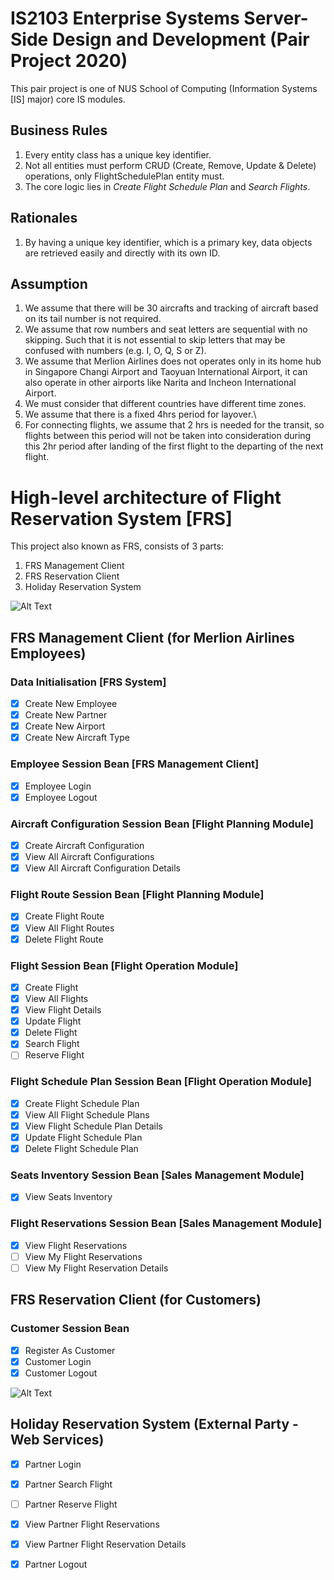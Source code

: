 # IS2103 Enterprise Systems Server-Side Design and Development (Pair Project 2020)
This pair project is one of NUS School of Computing (Information Systems [IS] major) core IS modules.

## Business Rules
1. Every entity class has a unique key identifier.
2. Not all entities must perform CRUD (Create, Remove, Update & Delete) operations, only FlightSchedulePlan entity must.
3. The core logic lies in *Create Flight Schedule Plan* and *Search Flights*.

## Rationales
1. By having a unique key identifier, which is a primary key, data objects are retrieved easily and directly with its own ID.

## Assumption
1. We assume that there will be 30 aircrafts and tracking of aircraft based on its tail number is not required.
2. We assume that row numbers and seat letters are sequential with no skipping.
Such that it is not essential to skip letters that may be confused with numbers (e.g. I, O, Q, S or Z).
3. We assume that Merlion Airlines does not operates only in its home hub in Singapore Changi Airport and Taoyuan International Airport,
it can also operate in other airports like Narita and Incheon International Airport.
4. We must consider that different countries have different time zones. 
5. We assume that there is a fixed 4hrs period for layover.\
6. For connecting flights, we assume that 2 hrs is needed for the transit, so flights between this period will not be taken into consideration during this 2hr period after landing of the first flight to the departing of the next flight.

# High-level architecture of Flight Reservation System [FRS] 
This project also known as FRS, consists of 3 parts:
1. FRS Management Client
2. FRS Reservation Client
3. Holiday Reservation System

![Alt Text](https://i.imgur.com/ufWw3SG.png)

## FRS Management Client (for Merlion Airlines Employees)
### Data Initialisation [FRS System]
- [X] Create New Employee
- [X] Create New Partner
- [X] Create New Airport
- [X] Create New Aircraft Type

### Employee Session Bean [FRS Management Client]
- [X] Employee Login
- [X] Employee Logout

### Aircraft Configuration Session Bean [Flight Planning Module]
- [X] Create Aircraft Configuration
- [X] View All Aircraft Configurations
- [X] View All Aircraft Configuration Details

### Flight Route Session Bean [Flight Planning Module]
- [X] Create Flight Route
- [X] View All Flight Routes
- [X] Delete Flight Route

### Flight Session Bean [Flight Operation Module]
- [X] Create Flight
- [X] View All Flights
- [X] View Flight Details
- [X] Update Flight
- [X] Delete Flight
- [X] Search Flight 
- [ ] Reserve Flight

### Flight Schedule Plan Session Bean [Flight Operation Module]
- [X] Create Flight Schedule Plan
- [X] View All Flight Schedule Plans
- [X] View Flight Schedule Plan Details
- [X] Update Flight Schedule Plan
- [X] Delete Flight Schedule Plan

### Seats Inventory Session Bean [Sales Management Module]
- [X] View Seats Inventory

### Flight Reservations Session Bean [Sales Management Module]
- [X] View Flight Reservations
- [ ] View My Flight Reservations
- [ ] View My Flight Reservation Details

## FRS Reservation Client (for Customers)
### Customer Session Bean 
- [X] Register As Customer
- [X] Customer Login
- [X] Customer Logout

![Alt Text](https://i.imgur.com/VvnPuPr.jpg)

## Holiday Reservation System (External Party - Web Services)
- [X] Partner Login
- [X] Partner Search Flight
- [ ] Partner Reserve Flight
- [X] View Partner Flight Reservations
- [X] View Partner Flight Reservation Details
- [X] Partner Logout



